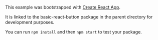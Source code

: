 This example was bootstrapped with [Create React App](https://github.com/facebook/create-react-app).

It is linked to the basic-react-button package in the parent directory for development purposes.

You can run `npm install` and then `npm start` to test your package.
